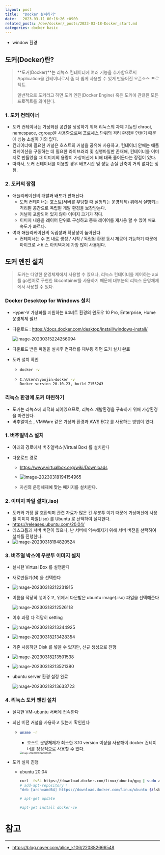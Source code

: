 ```yaml
---
layout: post
title:  "Docker 설치하기"
date:   2023-03-11 00:16:26 +0900
related_posts: /dev/docker/_posts/2023-03-18-Docker_start.md
categories: docker basic
---
```


- window 환경

## 도커(Docker)란?

> **도커(Docker)**는 리눅스 컨테이너에 여러 기능을 추가함으로써 Application을 컨테이너로서 좀 더 쉽게 사용할 수 있게 만들어진 오픈소스 프로젝트.
>
> 일반적으로 도커라고 하면 도커 엔진(Docker Engine) 혹은 도커에 관련된 모든 프로젝트를 의미한다.

### 1. 도커 컨테이너

- 도커 컨테이너는 가상화된 공간을 생성하기 위해 리눅스의 자체 기능인 chroot, namespace, cgroup을 사용함으로써 프로세스 단위의 격리 환경을 만들기 때문에 성능 소실이 거의 없다.
- 컨테이너에 필요한 커널은 호스트의 커널을 공유해 사용하고, 컨테이너 안에는 애플리케이션을 구동하는 데 필요한 라이브러리 및 실행파일만 존재해, 컨테이너를 이미지로 만들었을 때 이미지의 용량이 가상머신에 비해 대폭 줄어든다는 장점이 있다.
- 따라서, 도커 컨테이너를 이용할 경우 배포시간 및 성능 손실 단축이 거의 없다는 장점.

### 2. 도커의 장점

- 애플리케이션의 개발과 배포가 편해진다.
  - 도커 컨테이너는 호스트(서버를 부팅할 때 실행되는 운영체제) 위에서 실행되는 격리된 공간으로 독립된 개발 환경을 보장받는다.
  - 커널이 포함되어 있지 않아 이미지 크기가 작다.
  - 이미지 내용을 레이어 단위로 구성하고 중복 레이어를 재사용 할 수 있어 배포 속도가 빠르다.
- 여러 애플리케이션의 독립성과 확장성이 높아진다.
  - 컨테이너는 수 초 내로 생성 / 시작 / 독립된 환경 동시 제공이 가능하기 때문에 마이크로 서비스 아키텍처에 가장 많이 사용된다.



## 도커 엔진 설치

> 도커는 다양한 운영체제에서 사용할 수 있으나, 리눅스 컨테이너를 제어하는 api를 go언어로 구현한 libcontainer를 사용하기 때문에 대부분의 리눅스 운영체제에서 사용할 수 있다.

### Docker Descktop for Windows 설치

- Hyper-V 가상화를 지원하는 64비트 환경의 윈도우 10 Pro, Enterprise, Home 운영체제 필요

- 다운로드 :  https://docs.docker.com/desktop/install/windows-install/

  ![image-20230315224256094](/assets/image-20230315224256094.png)

- 다운로드 받은 파일을 설치후 컴퓨터를 재부팅 하면 도커 설치 완료

- 도커 설치 확인

  - ```BASH
    docker -v
    ```

  - ```bash
    C:\Users\yoojin>docker -v
    Docker version 20.10.23, build 7155243
    ```

### 리눅스 환경에 도커 마련하기

- 도커는 리눅스에 최적화 되어있으므로, 리눅스 개봘환경을 구축하기 위해 가상환경을 마련한다.
- 버추얼박스 , VMWare 같은 가상화 환경과 AWS EC2 를 사용하는 방법이 있다.

### 1. 버추얼박스 설치

- 아래의 경로에서 버추얼박스(Virtual Box) 를 설치한다

- 다운로드 경로

  - https://www.virtualbox.org/wiki/Downloads
  - ![image-20230318194154965](/assets/image-20230318194154965.png)

  - 자신의 운영체제에 맞는 패키지를 설치한다.

### 2. 이미지 파일 설치(.iso)

- 도커와 가장 잘 호환되며 관련 자료가 많은 건 우분투 이기 때문에 가상머신에 사용될 이미지 파일(.iso) 를 Ubuntu 로 선택하여 설치한다.
- https://releases.ubuntu.com/20.04/
- 데스크톱과 서버 버전이 있으나, 난 서버에 익숙해지기 위해 서버 버전을 선택하여 설치를 진행한다.
- ![image-20230318194820524](/assets/image-20230318194820524.png)

### 3. 버추얼 박스에 우분투 이미지 설치

- 설치한 Virtual Box 를 실행한다

- 새로만들기(N) 을 선택한다

- ![image-20230318212231915](/assets/image-20230318212231915.png)

- 이름을 적당히 넣어주고, 위에서 다운받은 ubuntu image(.iso) 파일을 선택해준다

  ![image-20230318212526118](/assets/image-20230318212526118.png)

- 이후 과정 다 적당히 setting 

- ![image-20230318213344925](/assets/image-20230318213344925.png)

- ![image-20230318213428354](/assets/image-20230318213428354.png)

- 기존 사용하던 Disk 를 넣을 수 있지만, 신규 생성으로 진행

- ![image-20230318213501538](/assets/image-20230318213501538.png)

- ![image-20230318213521380](/assets/image-20230318213521380.png)

- ubuntu server 환경 설정 완료

  ![image-20230318213633723](/assets/image-20230318213633723.png)

### 4. 리눅스 도커 엔진 설치

- 설치한 VM-ubuntu 서버에 접속한다

- 최신 버전 커널을 사용하고 있는지 확인한다

  - ```bash
    uname -r
    ```

    - 호스트 운영체제가 최소한 3.10 version 이상을 사용해야 docker 컨테이너를 정상적으로 사용할 수 있다.

    <img src="./../../../assets/image-20230318222606565.png" alt="image-20230318222606565" style="zoom:50%;" />

- 도커 설치 진행

  - ubuntu 20.04

    ```bash
    curl -fsSL https://download.docker.com/linux/ubuntu/gpg | sudo apt-key-add -
    # add-apt-repository \
    "deb [arch=amd64] https://download.docker.com/linux/ubuntu $(lsb_release -cs) stable"
    
    # apt-get update
    
    #apt-get install docker-ce
    ```
    
    

# 참고

---

- https://blog.naver.com/alice_k106/220882666548
